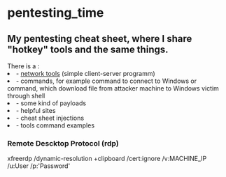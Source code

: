 # pentesting_time
<h2>My pentesting cheat sheet, where I share "hotkey" tools and the same things.</h2>
There is a :
  <li>- <a href='https://github.com/Kode-n-Rolla/pentesting_time/tree/main/network_tools'>network tools</a> (simple client-server programm)
  <li>- commands, for example command to connect to Windows or command, which download file from attacker machine to Windows victim through shell
  <li>- some kind of payloads
  <li>- helpful sites
  <li>- cheat sheet injections
  <li>- tools command examples
 
<h3>Remote Descktop Protocol (rdp)</h3>
xfreerdp /dynamic-resolution +clipboard /cert:ignore /v:MACHINE_IP /u:User /p:'Password'
